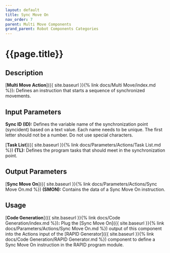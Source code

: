 ```yaml
---
layout: default
title: Sync Move On
nav_order: 7
parent: Multi Move Components
grand_parent: Robot Components Categories
---
```


# **{{page.title}}**

## **Description**

[**Multi Move Action**]({{ site.baseurl }}{% link docs/Multi Move/index.md %})**:** 
Defines an instruction that starts a sequence of synchronized movements.

## **Input Parameters**

**Sync ID (ID):** Defines the variable name of the synchronization point (syncident) based on a text value. Each name needs to be unique. The first letter should not be a number. Do not use special characters.

[**Task List**]({{ site.baseurl }}{% link docs/Parameters/Actions/Task List.md %}) **(TL):** Defines the program tasks that should meet in the synchronization point.

## **Output Parameters**

[**Sync Move On**]({{ site.baseurl }}{% link docs/Parameters/Actions/Sync Move On.md %}) **(SMON):** Contains the data of a Sync Move On instruction.

## **Usage**

[**Code Generation**]({{ site.baseurl }}{% link docs/Code Generation/index.md %})**:** Plug the [Sync Move On]({{ site.baseurl }}{% link docs/Parameters/Actions/Sync Move On.md %}) output of this component into the Actions input of the [RAPID Generator]({{ site.baseurl }}{% link docs/Code Generation/RAPID Generator.md %}) component to define a Sync Move On instruction in the RAPID program module. 
